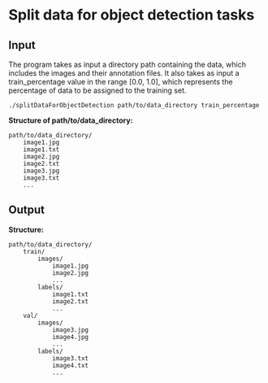 # Split data for object detection tasks

## Input

The program takes as input a directory path containing the data, which includes the images and their annotation files. It also takes as input a train_percentage value in the range [0.0, 1.0], which represents the percentage of data to be assigned to the training set.

```
./splitDataForObjectDetection path/to/data_directory train_percentage
```

**Structure of path/to/data_directory:**
```
path/to/data_directory/
    image1.jpg
    image1.txt
    image2.jpg
    image2.txt
    image3.jpg
    image3.txt
    ...
```


##  Output 

**Structure:**
```
path/to/data_directory/
    train/
        images/
            image1.jpg
            image2.jpg
            ...
        labels/
            image1.txt
            image2.txt
            ...
    val/
        images/
            image3.jpg
            image4.jpg
            ...
        labels/
            image3.txt
            image4.txt
            ...
```